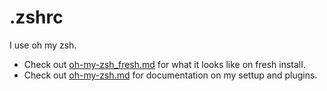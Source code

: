# .zshrc

I use oh my zsh.

- Check out [oh-my-zsh_fresh.md](oh-my-zsh_fresh.md) for what it looks like on fresh install.
- Check out [oh-my-zsh.md](oh-my-zsh.md) for documentation on my settup and plugins.